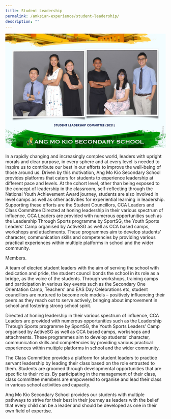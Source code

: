 ```yaml
---
title: Student Leadership
permalink: /amksian-experience/student-leadership/
description: ""
---
```

![Student Leadership](/images/student%20leadership.jpg)

In a rapidly changing and increasingly complex world, leaders with upright morals and clear purpose, in every sphere and at every level is needed to inspire us to contribute our best in our efforts to improve the well-being of those around us. Driven by this motivation, Ang Mo Kio Secondary School provides platforms that caters for students to experience leadership at different pace and levels. At the cohort level, other than being exposed to the concept of leadership in the classroom, self-reflecting through the National Youth Achievement Award journey, students are also involved in level camps as well as other activities for experiential learning in leadership. Supporting these efforts are the Student Councillors, CCA Leaders and Class Committee Directed at honing leadership in their various spectrum of influence, CCA Leaders are provided with numerous opportunities such as the Leadership Through Sports programme by SportSG, the Youth Sports Leaders’ Camp organised by ActiveSG as well as CCA based camps, workshops and attachments. These programmes aim to develop students’ character, communication skills and competencies by providing various practical experiences within multiple platforms in school and the wider community.

Members.

  

A team of elected student leaders with the aim of serving the school with dedication and pride, the student council bonds the school in its role as a bridge, as the voice of the students. Through workshops, training camps and participation in various key events such as the Secondary One Orientation Camp, Teachers’ and EAS Day Celebrations etc, student councillors are nurtured to become role models – positively influencing their peers as they reach out to serve actively, bringing about improvement in school and fostering strong school spirit.

  

Directed at honing leadership in their various spectrum of influence, CCA Leaders are provided with numerous opportunities such as the Leadership Through Sports programme by SportSG, the Youth Sports Leaders’ Camp organised by ActiveSG as well as CCA based camps, workshops and attachments. These programmes aim to develop students’ character, communication skills and competencies by providing various practical experiences within multiple platforms in school and the wider community.

  

The Class Committee provides a platform for student leaders to practice servant leadership by leading their class based on the role entrusted to them. Students are groomed through developmental opportunities that are specific to their roles. By participating in the management of their class, class committee members are empowered to organise and lead their class in various school activities and capacity.

  

Ang Mo Kio Secondary School provides our students with multiple pathways to strive for their best in their journey as leaders with the belief that every child can be a leader and should be developed as one in their own field of expertise.